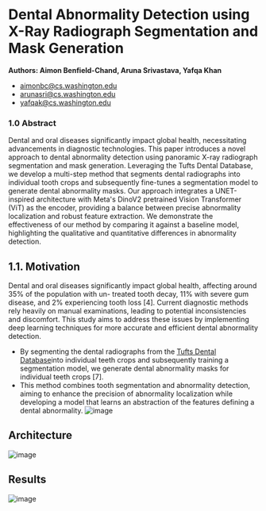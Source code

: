 # Dental Abnormality Detection using X-Ray Radiograph Segmentation and Mask Generation
**Authors: Aimon Benfield-Chand, Aruna Srivastava, Yafqa Khan**

* [aimonbc@cs.washington.edu](aimonbc@cs.washington.edu)
* [arunasri@cs.washington.edu](arunasri@cs.washington.edu)
* [yafqak@cs.washington.edu](yafqak@cs.washington.edu)

### 1.0 Abstract
Dental and oral diseases significantly impact global health, necessitating advancements in diagnostic technologies. This paper introduces a novel approach to dental abnormality detection using panoramic X-ray radiograph segmentation and mask generation. Leveraging the Tufts Dental Database, we develop a multi-step method that segments dental radiographs into individual tooth crops and subsequently fine-tunes a segmentation model to generate dental abnormality masks. Our approach integrates a UNET-inspired architecture with Meta's DinoV2 pretrained Vision Transformer (ViT) as the encoder, providing a balance between precise abnormality localization and robust feature extraction. We demonstrate the effectiveness of our method by comparing it against a baseline model, highlighting the qualitative and quantitative differences in abnormality detection.

## 1.1. Motivation
Dental and oral diseases significantly impact global
health, affecting around 35% of the population with un-
treated tooth decay, 11% with severe gum disease, and 2%
experiencing tooth loss [4]. Current diagnostic methods
rely heavily on manual examinations, leading to potential
inconsistencies and discomfort. This study aims to address
these issues by implementing deep learning techniques for
more accurate and efficient dental abnormality detection.

* By segmenting the dental radiographs from the [Tufts Dental Database](https://www.kaggle.com/datasets/deepologylab/tufts-dental-database/data)into individual teeth crops and subsequently training a segmentation model, we generate dental abnormality masks for individual teeth crops [7].
* This method combines tooth segmentation and abnormality detection, aiming to enhance the precision of abnormality localization while developing a model that learns an abstraction of the features defining a dental abnormality.
  ![image](https://github.com/arunasrivastava/DentalAbnormalityDetection/assets/82174933/b0b58a14-2873-45e4-940c-6a5d60819f4c)

## Architecture 
![image](https://github.com/arunasrivastava/DentalAbnormalityDetection/assets/82174933/ba574f81-8406-4a1e-a9c1-927bb1951ac4)

## Results
![image](https://github.com/arunasrivastava/DentalAbnormalityDetection/assets/82174933/8cb26007-7f79-401a-ad82-49136ef64e2b)



